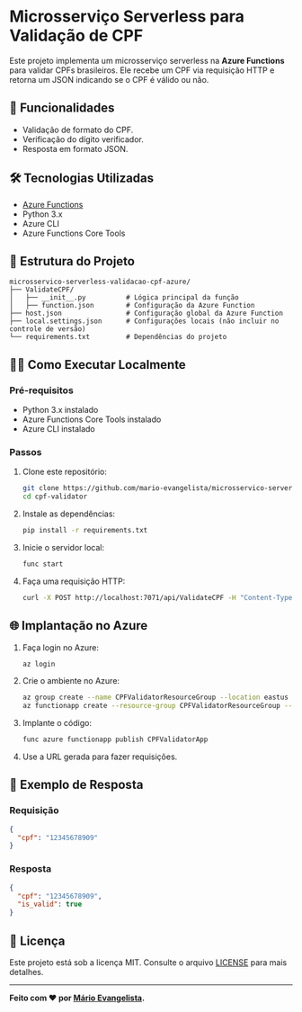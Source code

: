 # Microsserviço Serverless para Validação de CPF

Este projeto implementa um microsserviço serverless na **Azure Functions** para validar CPFs brasileiros. Ele recebe um CPF via requisição HTTP e retorna um JSON indicando se o CPF é válido ou não.

## 🚀 Funcionalidades

- Validação de formato do CPF.
- Verificação do dígito verificador.
- Resposta em formato JSON.

## 🛠️ Tecnologias Utilizadas

- [Azure Functions](https://learn.microsoft.com/en-us/azure/azure-functions/)
- Python 3.x
- Azure CLI
- Azure Functions Core Tools

## 📂 Estrutura do Projeto

```plaintext
microsservico-serverless-validacao-cpf-azure/
├── ValidateCPF/
│   ├── __init__.py          # Lógica principal da função
│   ├── function.json        # Configuração da Azure Function
├── host.json                # Configuração global da Azure Function
├── local.settings.json      # Configurações locais (não incluir no controle de versão)
└── requirements.txt         # Dependências do projeto
```

## 🧑‍💻 Como Executar Localmente

### Pré-requisitos

- Python 3.x instalado
- Azure Functions Core Tools instalado
- Azure CLI instalado

### Passos

1. Clone este repositório:
   ```bash
   git clone https://github.com/mario-evangelista/microsservico-serverless-validacao-cpf-azure.git
   cd cpf-validator
   ```

2. Instale as dependências:
   ```bash
   pip install -r requirements.txt
   ```

3. Inicie o servidor local:
   ```bash
   func start
   ```

4. Faça uma requisição HTTP:
   ```bash
   curl -X POST http://localhost:7071/api/ValidateCPF -H "Content-Type: application/json" -d '{"cpf": "12345678909"}'
   ```

## 🌐 Implantação no Azure

1. Faça login no Azure:
   ```bash
   az login
   ```

2. Crie o ambiente no Azure:
   ```bash
   az group create --name CPFValidatorResourceGroup --location eastus
   az functionapp create --resource-group CPFValidatorResourceGroup --consumption-plan-location eastus --runtime python --functions-version 4 --name CPFValidatorApp --storage-account <STORAGE_ACCOUNT_NAME>
   ```

3. Implante o código:
   ```bash
   func azure functionapp publish CPFValidatorApp
   ```

4. Use a URL gerada para fazer requisições.

## 📄 Exemplo de Resposta

### Requisição

```json
{
  "cpf": "12345678909"
}
```

### Resposta

```json
{
  "cpf": "12345678909",
  "is_valid": true
}
```

## 📝 Licença

Este projeto está sob a licença MIT. Consulte o arquivo [LICENSE](LICENSE) para mais detalhes.

---

**Feito com ❤️ por [Mário Evangelista](https://github.com/mario-evangelista).**
